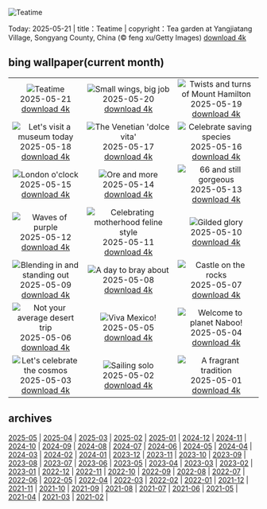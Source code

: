 ![Teatime](https://cn.bing.com/th?id=OHR.SongyangTeaGarden_EN-US3919106941_UHD.jpg&w=1000)

Today: 2025-05-21 | title：Teatime | copyright：Tea garden at Yangjiatang Village, Songyang County, China (© feng xu/Getty Images) [download 4k](https://cn.bing.com/th?id=OHR.SongyangTeaGarden_EN-US3919106941_UHD.jpg)

## bing wallpaper(current month)

|  |  |  |
| :----: | :----: | :----: |
| ![Teatime](https://cn.bing.com/th?id=OHR.SongyangTeaGarden_EN-US3919106941_UHD.jpg&pid=hp&w=384&h=216&rs=1&c=4) <br/>2025-05-21 [download 4k](https://cn.bing.com/th?id=OHR.SongyangTeaGarden_EN-US3919106941_UHD.jpg)| ![Small wings, big job](https://cn.bing.com/th?id=OHR.HoneyBeeLavender_EN-US3860322899_UHD.jpg&pid=hp&w=384&h=216&rs=1&c=4) <br/>2025-05-20 [download 4k](https://cn.bing.com/th?id=OHR.HoneyBeeLavender_EN-US3860322899_UHD.jpg)| ![Twists and turns of Mount Hamilton](https://cn.bing.com/th?id=OHR.MountHamilton_EN-US3808058743_UHD.jpg&pid=hp&w=384&h=216&rs=1&c=4) <br/>2025-05-19 [download 4k](https://cn.bing.com/th?id=OHR.MountHamilton_EN-US3808058743_UHD.jpg)|
| ![Let's visit a museum today](https://cn.bing.com/th?id=OHR.DufyRoom_EN-US3759763345_UHD.jpg&pid=hp&w=384&h=216&rs=1&c=4) <br/>2025-05-18 [download 4k](https://cn.bing.com/th?id=OHR.DufyRoom_EN-US3759763345_UHD.jpg)| ![The Venetian 'dolce vita'](https://cn.bing.com/th?id=OHR.VeniceLagoon_EN-US3686079353_UHD.jpg&pid=hp&w=384&h=216&rs=1&c=4) <br/>2025-05-17 [download 4k](https://cn.bing.com/th?id=OHR.VeniceLagoon_EN-US3686079353_UHD.jpg)| ![Celebrate saving species](https://cn.bing.com/th?id=OHR.GreenMacaw_EN-US1646325635_UHD.jpg&pid=hp&w=384&h=216&rs=1&c=4) <br/>2025-05-16 [download 4k](https://cn.bing.com/th?id=OHR.GreenMacaw_EN-US1646325635_UHD.jpg)|
| ![London o'clock](https://cn.bing.com/th?id=OHR.LondonParliament_EN-US7213846564_UHD.jpg&pid=hp&w=384&h=216&rs=1&c=4) <br/>2025-05-15 [download 4k](https://cn.bing.com/th?id=OHR.LondonParliament_EN-US7213846564_UHD.jpg)| ![Ore and more](https://cn.bing.com/th?id=OHR.SardiniaFlavia_EN-US6889153804_UHD.jpg&pid=hp&w=384&h=216&rs=1&c=4) <br/>2025-05-14 [download 4k](https://cn.bing.com/th?id=OHR.SardiniaFlavia_EN-US6889153804_UHD.jpg)| ![66 and still gorgeous](https://cn.bing.com/th?id=OHR.TorresChile_EN-US6814348961_UHD.jpg&pid=hp&w=384&h=216&rs=1&c=4) <br/>2025-05-13 [download 4k](https://cn.bing.com/th?id=OHR.TorresChile_EN-US6814348961_UHD.jpg)|
| ![Waves of purple](https://cn.bing.com/th?id=OHR.IrisGarden_EN-US6778843108_UHD.jpg&pid=hp&w=384&h=216&rs=1&c=4) <br/>2025-05-12 [download 4k](https://cn.bing.com/th?id=OHR.IrisGarden_EN-US6778843108_UHD.jpg)| ![Celebrating motherhood feline style](https://cn.bing.com/th?id=OHR.LeopardMother_EN-US6709981831_UHD.jpg&pid=hp&w=384&h=216&rs=1&c=4) <br/>2025-05-11 [download 4k](https://cn.bing.com/th?id=OHR.LeopardMother_EN-US6709981831_UHD.jpg)| ![Gilded glory](https://cn.bing.com/th?id=OHR.MinnesotaRotunda_EN-US6605011856_UHD.jpg&pid=hp&w=384&h=216&rs=1&c=4) <br/>2025-05-10 [download 4k](https://cn.bing.com/th?id=OHR.MinnesotaRotunda_EN-US6605011856_UHD.jpg)|
| ![Blending in and standing out](https://cn.bing.com/th?id=OHR.CuteChameleon_EN-US6483346105_UHD.jpg&pid=hp&w=384&h=216&rs=1&c=4) <br/>2025-05-09 [download 4k](https://cn.bing.com/th?id=OHR.CuteChameleon_EN-US6483346105_UHD.jpg)| ![A day to bray about](https://cn.bing.com/th?id=OHR.RhyoliteDonkeys_EN-US6439068828_UHD.jpg&pid=hp&w=384&h=216&rs=1&c=4) <br/>2025-05-08 [download 4k](https://cn.bing.com/th?id=OHR.RhyoliteDonkeys_EN-US6439068828_UHD.jpg)| ![Castle on the rocks](https://cn.bing.com/th?id=OHR.DunluceIreland_EN-US6236791025_UHD.jpg&pid=hp&w=384&h=216&rs=1&c=4) <br/>2025-05-07 [download 4k](https://cn.bing.com/th?id=OHR.DunluceIreland_EN-US6236791025_UHD.jpg)|
| ![Not your average desert trip](https://cn.bing.com/th?id=OHR.FlyoverNamibia_EN-US6033011196_UHD.jpg&pid=hp&w=384&h=216&rs=1&c=4) <br/>2025-05-06 [download 4k](https://cn.bing.com/th?id=OHR.FlyoverNamibia_EN-US6033011196_UHD.jpg)| ![Viva Mexico!](https://cn.bing.com/th?id=OHR.CincoFlags_EN-US5873749093_UHD.jpg&pid=hp&w=384&h=216&rs=1&c=4) <br/>2025-05-05 [download 4k](https://cn.bing.com/th?id=OHR.CincoFlags_EN-US5873749093_UHD.jpg)| ![Welcome to planet Naboo!](https://cn.bing.com/th?id=OHR.SevilleNaboo_EN-US5814352031_UHD.jpg&pid=hp&w=384&h=216&rs=1&c=4) <br/>2025-05-04 [download 4k](https://cn.bing.com/th?id=OHR.SevilleNaboo_EN-US5814352031_UHD.jpg)|
| ![Let's celebrate the cosmos](https://cn.bing.com/th?id=OHR.ArchesGalaxy_EN-US5690613383_UHD.jpg&pid=hp&w=384&h=216&rs=1&c=4) <br/>2025-05-03 [download 4k](https://cn.bing.com/th?id=OHR.ArchesGalaxy_EN-US5690613383_UHD.jpg)| ![Sailing solo](https://cn.bing.com/th?id=OHR.BrazilHeron_EN-US5602369723_UHD.jpg&pid=hp&w=384&h=216&rs=1&c=4) <br/>2025-05-02 [download 4k](https://cn.bing.com/th?id=OHR.BrazilHeron_EN-US5602369723_UHD.jpg)| ![A fragrant tradition](https://cn.bing.com/th?id=OHR.PinkPlumeria_EN-US3595771407_UHD.jpg&pid=hp&w=384&h=216&rs=1&c=4) <br/>2025-05-01 [download 4k](https://cn.bing.com/th?id=OHR.PinkPlumeria_EN-US3595771407_UHD.jpg)|

## archives

[2025-05](./archives/en-US/2025-05.md) | [2025-04](./archives/en-US/2025-04.md) | [2025-03](./archives/en-US/2025-03.md) | [2025-02](./archives/en-US/2025-02.md) | [2025-01](./archives/en-US/2025-01.md) | [2024-12](./archives/en-US/2024-12.md) | [2024-11](./archives/en-US/2024-11.md) | [2024-10](./archives/en-US/2024-10.md) |
[2024-09](./archives/en-US/2024-09.md) | [2024-08](./archives/en-US/2024-08.md) | [2024-07](./archives/en-US/2024-07.md) | [2024-06](./archives/en-US/2024-06.md) | [2024-05](./archives/en-US/2024-05.md) | [2024-04](./archives/en-US/2024-04.md) | [2024-03](./archives/en-US/2024-03.md) | [2024-02](./archives/en-US/2024-02.md) |
[2024-01](./archives/en-US/2024-01.md) | [2023-12](./archives/en-US/2023-12.md) | [2023-11](./archives/en-US/2023-11.md) | [2023-10](./archives/en-US/2023-10.md) | [2023-09](./archives/en-US/2023-09.md) | [2023-08](./archives/en-US/2023-08.md) | [2023-07](./archives/en-US/2023-07.md) | [2023-06](./archives/en-US/2023-06.md) |
[2023-05](./archives/en-US/2023-05.md) | [2023-04](./archives/en-US/2023-04.md) | [2023-03](./archives/en-US/2023-03.md) | [2023-02](./archives/en-US/2023-02.md) | [2023-01](./archives/en-US/2023-01.md) | [2022-12](./archives/en-US/2022-12.md) | [2022-11](./archives/en-US/2022-11.md) | [2022-10](./archives/en-US/2022-10.md) |
[2022-09](./archives/en-US/2022-09.md) | [2022-08](./archives/en-US/2022-08.md) | [2022-07](./archives/en-US/2022-07.md) | [2022-06](./archives/en-US/2022-06.md) | [2022-05](./archives/en-US/2022-05.md) | [2022-04](./archives/en-US/2022-04.md) | [2022-03](./archives/en-US/2022-03.md) | [2022-02](./archives/en-US/2022-02.md) |
[2022-01](./archives/en-US/2022-01.md) | [2021-12](./archives/en-US/2021-12.md) | [2021-11](./archives/en-US/2021-11.md) | [2021-10](./archives/en-US/2021-10.md) | [2021-09](./archives/en-US/2021-09.md) | [2021-08](./archives/en-US/2021-08.md) | [2021-07](./archives/en-US/2021-07.md) | [2021-06](./archives/en-US/2021-06.md) |
[2021-05](./archives/en-US/2021-05.md) | [2021-04](./archives/en-US/2021-04.md) | [2021-03](./archives/en-US/2021-03.md) | [2021-02](./archives/en-US/2021-02.md) |

